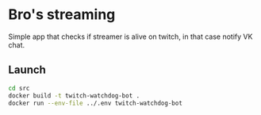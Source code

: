 # Bro's streaming

Simple app that checks if streamer is alive on twitch, in that case notify VK chat.

## Launch

```bash
cd src
docker build -t twitch-watchdog-bot .
docker run --env-file ../.env twitch-watchdog-bot
```
